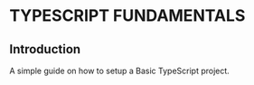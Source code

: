 # TYPESCRIPT FUNDAMENTALS

## Introduction

A simple guide on how to setup a Basic TypeScript project.







